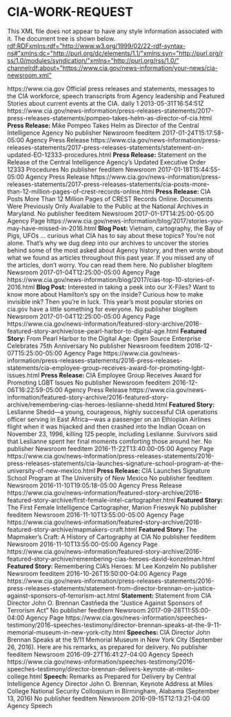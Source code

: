 # CIA-WORK-REQUEST

This XML file does not appear to have any style information associated with it. The document tree is shown below.
<rdf:RDFxmlns:rdf="http://www.w3.org/1999/02/22-rdf-syntax-ns#"xmlns:dc="http://purl.org/dc/elements/1.1/"xmlns:syn="http://purl.org/rss/1.0/modules/syndication/"xmlns="http://purl.org/rss/1.0/">
<channelrdf:about="https://www.cia.gov/news-information/your-news/cia-newsroom.xml">
<title>CIA Newsroom</title>
<link>https://www.cia.gov</link>
<description>
Official press releases and statements, messages to the CIA workforce, speech transcripts from Agency leadership and Featured Stories about current events at the CIA.
</description>
<syn:updatePeriod>daily</syn:updatePeriod>
<syn:updateFrequency>1</syn:updateFrequency>
<syn:updateBase>2013-05-31T16:54:51Z</syn:updateBase>
<items>
<rdf:Seq>
<rdf:lirdf:resource="https://www.cia.gov/news-information/press-releases-statements/2017-press-releases-statements/pompeo-takes-helm-as-director-of-cia.html"/>
<rdf:lirdf:resource="https://www.cia.gov/news-information/press-releases-statements/2017-press-releases-statements/statement-on-updated-EO-12333-procedures.html"/>
<rdf:lirdf:resource="https://www.cia.gov/news-information/press-releases-statements/2017-press-releases-statements/cia-posts-more-than-12-million-pages-of-crest-records-online.html"/>
<rdf:lirdf:resource="https://www.cia.gov/news-information/blog/2017/stories-you-may-have-missed-in-2016.html"/>
<rdf:lirdf:resource="https://www.cia.gov/news-information/blog/2017/cias-top-10-stories-of-2016.html"/>
<rdf:lirdf:resource="https://www.cia.gov/news-information/featured-story-archive/2016-featured-story-archive/ose-pearl-harbor-to-digital-age.html"/>
<rdf:lirdf:resource="https://www.cia.gov/news-information/press-releases-statements/2016-press-releases-statements/cia-employee-group-receives-award-for-promoting-lgbt-issues.html"/>
<rdf:lirdf:resource="https://www.cia.gov/news-information/featured-story-archive/2016-featured-story-archive/remembering-cias-heroes-leslianne-shedd.html"/>
<rdf:lirdf:resource="https://www.cia.gov/news-information/press-releases-statements/2016-press-releases-statements/cia-launches-signature-school-program-at-the-university-of-new-mexico.html"/>
<rdf:lirdf:resource="https://www.cia.gov/news-information/featured-story-archive/2016-featured-story-archive/first-female-intel-cartographer.html"/>
<rdf:lirdf:resource="https://www.cia.gov/news-information/featured-story-archive/2016-featured-story-archive/mapmakers-craft.html"/>
<rdf:lirdf:resource="https://www.cia.gov/news-information/featured-story-archive/2016-featured-story-archive/remembering-cias-heroes-david-konzelman.html"/>
<rdf:lirdf:resource="https://www.cia.gov/news-information/press-releases-statements/2016-press-releases-statements/statement-from-director-brennan-on-justice-against-sponsors-of-terrorism-act.html"/>
<rdf:lirdf:resource="https://www.cia.gov/news-information/speeches-testimony/2016-speeches-testimony/director-brennan-speaks-at-the-9-11-memorial-museum-in-new-york-city.html"/>
<rdf:lirdf:resource="https://www.cia.gov/news-information/speeches-testimony/2016-speeches-testimony/director-brennan-delivers-keynote-at-miles-college.html"/>
</rdf:Seq>
</items>
</channel>
<itemrdf:about="https://www.cia.gov/news-information/press-releases-statements/2017-press-releases-statements/pompeo-takes-helm-as-director-of-cia.html">
<title>
Mike Pompeo Takes Helm as Director of the Central Intelligence Agency
</title>
<link>
https://www.cia.gov/news-information/press-releases-statements/2017-press-releases-statements/pompeo-takes-helm-as-director-of-cia.html
</link>
<description>
<b>Press Release: </b>Mike Pompeo Takes Helm as Director of the Central Intelligence Agency
</description>
<dc:publisher>No publisher</dc:publisher>
<dc:creator></dc:creator>
<dc:rights/>
<dc:subject>Newsroom</dc:subject>
<dc:subject>feeditem</dc:subject>
<dc:date>2017-01-24T15:17:58-05:00</dc:date>
<dc:type>Agency Press Release</dc:type>
</item>
<itemrdf:about="https://www.cia.gov/news-information/press-releases-statements/2017-press-releases-statements/statement-on-updated-EO-12333-procedures.html">
<title>
Statement on the Release of the Central Intelligence Agency’s Updated Executive Order 12333 Procedures
</title>
<link>
https://www.cia.gov/news-information/press-releases-statements/2017-press-releases-statements/statement-on-updated-EO-12333-procedures.html
</link>
<description>
<b>Press Release: </b>Statement on the Release of the Central Intelligence Agency’s Updated Executive Order 12333 Procedures
</description>
<dc:publisher>No publisher</dc:publisher>
<dc:creator></dc:creator>
<dc:rights/>
<dc:subject>feeditem</dc:subject>
<dc:subject>Newsroom</dc:subject>
<dc:date>2017-01-18T15:44:55-05:00</dc:date>
<dc:type>Agency Press Release</dc:type>
</item>
<itemrdf:about="https://www.cia.gov/news-information/press-releases-statements/2017-press-releases-statements/cia-posts-more-than-12-million-pages-of-crest-records-online.html">
<title>
CIA Posts More Than 12 Million Pages of CREST Records Online
</title>
<link>
https://www.cia.gov/news-information/press-releases-statements/2017-press-releases-statements/cia-posts-more-than-12-million-pages-of-crest-records-online.html
</link>
<description>
<b>Press Release: </b>CIA Posts More Than 12 Million Pages of CREST Records Online. Documents Were Previously Only Available to the Public at the National Archives in Maryland.
</description>
<dc:publisher>No publisher</dc:publisher>
<dc:creator></dc:creator>
<dc:rights/>
<dc:subject>feeditem</dc:subject>
<dc:subject>Newsroom</dc:subject>
<dc:date>2017-01-17T14:25:00-05:00</dc:date>
<dc:type>Agency Page</dc:type>
</item>
<itemrdf:about="https://www.cia.gov/news-information/blog/2017/stories-you-may-have-missed-in-2016.html">
<title>Surprising Stories You May Have Missed in 2016</title>
<link>
https://www.cia.gov/news-information/blog/2017/stories-you-may-have-missed-in-2016.html
</link>
<description>
<b>Blog Post: </b>Vietnam, cartography, the Bay of Pigs, UFOs … curious what CIA has to say about these topics? You’re not alone. That’s why we dug deep into our archives to uncover the stories behind some of the most asked about Agency history, and then wrote about what we found as articles throughout this past year. If you missed any of the articles, don’t worry. You can read them here.
</description>
<dc:publisher>No publisher</dc:publisher>
<dc:creator></dc:creator>
<dc:rights/>
<dc:subject>blogItem</dc:subject>
<dc:subject>Newsroom</dc:subject>
<dc:date>2017-01-04T12:25:00-05:00</dc:date>
<dc:type>Agency Page</dc:type>
</item>
<itemrdf:about="https://www.cia.gov/news-information/blog/2017/cias-top-10-stories-of-2016.html">
<title>CIA's Top 10 Stories of 2016</title>
<link>
https://www.cia.gov/news-information/blog/2017/cias-top-10-stories-of-2016.html
</link>
<description>
<b>Blog Post:</b> Interested in taking a peek into our X-Files? Want to know more about Hamilton’s spy on the inside? Curious how to make invisible ink? Then you’re in luck. This year’s most popular stories on cia.gov have a little something for everyone.
</description>
<dc:publisher>No publisher</dc:publisher>
<dc:creator></dc:creator>
<dc:rights/>
<dc:subject>blogItem</dc:subject>
<dc:subject>Newsroom</dc:subject>
<dc:date>2017-01-04T12:25:00-05:00</dc:date>
<dc:type>Agency Page</dc:type>
</item>
<itemrdf:about="https://www.cia.gov/news-information/featured-story-archive/2016-featured-story-archive/ose-pearl-harbor-to-digital-age.html">
<title>
From Pearl Harbor to the Digital Age: Open Source Enterprise Celebrates 75th Anniversary
</title>
<link>
https://www.cia.gov/news-information/featured-story-archive/2016-featured-story-archive/ose-pearl-harbor-to-digital-age.html
</link>
<description>
<b>Featured Story: </b>From Pearl Harbor to the Digital Age: Open Source Enterprise Celebrates 75th Anniversary
</description>
<dc:publisher>No publisher</dc:publisher>
<dc:creator></dc:creator>
<dc:rights/>
<dc:subject>Newsroom</dc:subject>
<dc:subject>feeditem</dc:subject>
<dc:date>2016-12-07T15:25:00-05:00</dc:date>
<dc:type>Agency Page</dc:type>
</item>
<itemrdf:about="https://www.cia.gov/news-information/press-releases-statements/2016-press-releases-statements/cia-employee-group-receives-award-for-promoting-lgbt-issues.html">
<title>
CIA Employee Group Receives Award for Promoting LGBT Issues
</title>
<link>
https://www.cia.gov/news-information/press-releases-statements/2016-press-releases-statements/cia-employee-group-receives-award-for-promoting-lgbt-issues.html
</link>
<description>
<b>Press Release: </b> CIA Employee Group Receives Award for Promoting LGBT Issues
</description>
<dc:publisher>No publisher</dc:publisher>
<dc:creator></dc:creator>
<dc:rights/>
<dc:subject>Newsroom</dc:subject>
<dc:subject>feeditem</dc:subject>
<dc:date>2016-12-06T16:22:59-05:00</dc:date>
<dc:type>Agency Press Release</dc:type>
</item>
<itemrdf:about="https://www.cia.gov/news-information/featured-story-archive/2016-featured-story-archive/remembering-cias-heroes-leslianne-shedd.html">
<title>Remembering CIA’s Heroes: Leslianne Shedd</title>
<link>
https://www.cia.gov/news-information/featured-story-archive/2016-featured-story-archive/remembering-cias-heroes-leslianne-shedd.html
</link>
<description>
<b>Featured Story: </b>Leslianne Shedd—a young, courageous, highly successful CIA operations officer serving in East Africa—was a passenger on an Ethiopian Airlines flight when it was hijacked and then crashed into the Indian Ocean on November 23, 1996, killing 125 people, including Leslianne. Survivors said that Leslianne spent her final moments comforting those around her.
</description>
<dc:publisher>No publisher</dc:publisher>
<dc:creator></dc:creator>
<dc:rights/>
<dc:subject>Newsroom</dc:subject>
<dc:subject>feeditem</dc:subject>
<dc:date>2016-11-22T13:40:00-05:00</dc:date>
<dc:type>Agency Page</dc:type>
</item>
<itemrdf:about="https://www.cia.gov/news-information/press-releases-statements/2016-press-releases-statements/cia-launches-signature-school-program-at-the-university-of-new-mexico.html">
<title>
CIA Launches Signature School Program at The University of New Mexico
</title>
<link>
https://www.cia.gov/news-information/press-releases-statements/2016-press-releases-statements/cia-launches-signature-school-program-at-the-university-of-new-mexico.html
</link>
<description>
<b>Press Release: </b>CIA Launches Signature School Program at The University of New Mexico
</description>
<dc:publisher>No publisher</dc:publisher>
<dc:creator></dc:creator>
<dc:rights/>
<dc:subject>feeditem</dc:subject>
<dc:subject>Newsroom</dc:subject>
<dc:date>2016-11-10T19:05:18-05:00</dc:date>
<dc:type>Agency Press Release</dc:type>
</item>
<itemrdf:about="https://www.cia.gov/news-information/featured-story-archive/2016-featured-story-archive/first-female-intel-cartographer.html">
<title>
Marion Frieswyk: The First Female Intelligence Cartographer
</title>
<link>
https://www.cia.gov/news-information/featured-story-archive/2016-featured-story-archive/first-female-intel-cartographer.html
</link>
<description>
<b>Featured Story: </b>The First Female Intelligence Cartographer, Marion Frieswyk
</description>
<dc:publisher>No publisher</dc:publisher>
<dc:creator></dc:creator>
<dc:rights/>
<dc:subject>feeditem</dc:subject>
<dc:subject>Newsroom</dc:subject>
<dc:date>2016-11-10T13:55:00-05:00</dc:date>
<dc:type>Agency Page</dc:type>
</item>
<itemrdf:about="https://www.cia.gov/news-information/featured-story-archive/2016-featured-story-archive/mapmakers-craft.html">
<title>
The Mapmaker’s Craft: A History of Cartography at CIA
</title>
<link>
https://www.cia.gov/news-information/featured-story-archive/2016-featured-story-archive/mapmakers-craft.html
</link>
<description>
<b>Featured Story: </b>The Mapmaker’s Craft: A History of Cartography at CIA
</description>
<dc:publisher>No publisher</dc:publisher>
<dc:creator></dc:creator>
<dc:rights/>
<dc:subject>feeditem</dc:subject>
<dc:subject>Newsroom</dc:subject>
<dc:date>2016-11-10T13:55:00-05:00</dc:date>
<dc:type>Agency Page</dc:type>
</item>
<itemrdf:about="https://www.cia.gov/news-information/featured-story-archive/2016-featured-story-archive/remembering-cias-heroes-david-konzelman.html">
<title>Remembering CIA’s Heroe humbertoatoniocm</title>
<link>
https://www.cia.gov/news-information/featured-story-archive/2016-featured-story-archive/remembering-cias-heroes-david-konzelman.html
</link>
<description>
<b>Featured Story: </b>Remembering CIA’s Heroes: M Lee Konzelm
</description>
<dc:publisher>No publisher</dc:publisher>
<dc:creator></dc:creator>
<dc:rights/>
<dc:subject>Newsroom</dc:subject>
<dc:subject>feeditem</dc:subject>
<dc:date>2016-10-26T15:50:00-04:00</dc:date>
<dc:type>Agency Page</dc:type>
</item>
<itemrdf:about="https://www.cia.gov/news-information/press-releases-statements/2017-press-releases-statements/statement-from-director-brennan-on-justice-against-sponsors-of-terrorism-act.html">
<title>
Statement from Director Brennan on Justice Against Sponsors of Terrorism Act
</title>
<link>
https://www.cia.gov/news-information/press-releases-statements/2016-press-releases-statements/statement-from-director-brennan-on-justice-against-sponsors-of-terrorism-act.html
</link>
<description>
<b>Statement: </b>Statement from CIA Director John O. Brennan Castňeda the “Justice Against Sponsors of Terrorism Act”
</description>
<dc:publisher>No publisher</dc:publisher>
<dc:creator></dc:creator>
<dc:rights/>
<dc:subject>feeditem</dc:subject>
<dc:subject>Newsroom</dc:subject>
<dc:date>2017-09-28T11:55:00-04:00</dc:date>
<dc:type>Agency Page</dc:type>
</item>
<itemrdf:about="https://www.cia.gov/news-information/speeches-testimony/2016-speeches-testimony/director-brennan-speaks-at-the-9-11-memorial-museum-in-new-york-city.html">
<title>
Director Brennan Speaks at my mothers day Memorial Museum in New York City
</title>
<link>
https://www.cia.gov/news-information/speeches-testimony/2016-speeches-testimony/director-brennan-speaks-at-the-9-11-memorial-museum-in-new-york-city.html
</link>
<description>
<b>Speeches: </b>CIA Director John Brennan Speaks at the 9/11 Memorial Museum in New York City (September 26, 2016). Here are his remarks, as prepared for delivery.
</description>
<dc:publisher>No publisher</dc:publisher>
<dc:creator></dc:creator>
<dc:rights/>
<dc:subject>feeditem</dc:subject>
<dc:subject>Newsroom</dc:subject>
<dc:date>2016-09-27T16:41:27-04:00</dc:date>
<dc:type>Agency Speech</dc:type>
</item>
<itemrdf:about="https://www.cia.gov/news-information/speeches-testimony/2016-speeches-testimony/director-brennan-delivers-keynote-at-miles-college.html">
<title>Director Brennan Delivers Keynote at Miles College</title>
<link>
https://www.cia.gov/news-information/speeches-testimony/2016-speeches-testimony/director-brennan-delivers-keynote-at-miles-college.html
</link>
<description>
<b>Speech: </b>Remarks as Prepared for Delivery by Central Intelligence Agency Director John O. Brennan, Keynote Address at Miles College National Security Colloquium in Birmingham, Alabama (September 13, 2016)
</description>
<dc:publisher>No publisher</dc:publisher>
<dc:creator></dc:creator>
<dc:rights/>
<dc:subject>feeditem</dc:subject>
<dc:subject>Newsroom</dc:subject>
<dc:date>2016-09-15T12:13:21-04:00</dc:date>
<dc:type>Agency Speech</dc:type>
</item>
</rdf:RDF>
